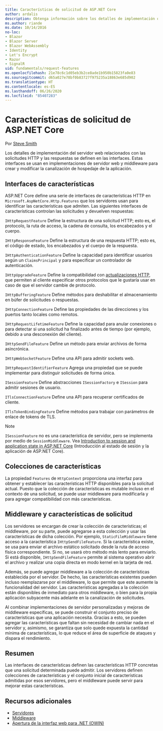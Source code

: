 ```yaml
---
title: Características de solicitud de ASP.NET Core
author: ardalis
description: Obtenga información sobre los detalles de implementación del servidor web relacionados con las solicitudes HTTP y las respuestas que se definen en las interfaces de ASP.NET Core.
ms.author: riande
ms.date: 10/14/2016
no-loc:
- Blazor
- Blazor Server
- Blazor WebAssembly
- Identity
- Let's Encrypt
- Razor
- SignalR
uid: fundamentals/request-features
ms.openlocfilehash: 21e78c6c1d05eb3b2ce8ade1b950b15823fa0e83
ms.sourcegitcommit: d65a027e78bf0b83727f975235a18863e685d902
ms.translationtype: HT
ms.contentlocale: es-ES
ms.lasthandoff: 06/26/2020
ms.locfileid: "85407283"
---
```

# <a name="request-features-in-aspnet-core"></a>Características de solicitud de ASP.NET Core

Por [Steve Smith](https://ardalis.com/)

Los detalles de implementación del servidor web relacionados con las solicitudes HTTP y las respuestas se definen en las interfaces. Estas interfaces se usan en implementaciones de servidor web y middleware para crear y modificar la canalización de hospedaje de la aplicación.

## <a name="feature-interfaces"></a>Interfaces de características

ASP.NET Core define una serie de interfaces de características HTTP en `Microsoft.AspNetCore.Http.Features` que los servidores usan para identificar las características que admiten. Las siguientes interfaces de características controlan las solicitudes y devuelven respuestas:

`IHttpRequestFeature` Define la estructura de una solicitud HTTP; esto es, el protocolo, la ruta de acceso, la cadena de consulta, los encabezados y el cuerpo.

`IHttpResponseFeature` Define la estructura de una respuesta HTTP; esto es, el código de estado, los encabezados y el cuerpo de la respuesta.

`IHttpAuthenticationFeature` Define la capacidad para identificar usuarios según un `ClaimsPrincipal` y para especificar un controlador de autenticación.

`IHttpUpgradeFeature` Define la compatibilidad con [actualizaciones HTTP](https://tools.ietf.org/html/rfc2616.html#section-14.42), que permiten al cliente especificar otros protocolos que le gustaría usar en caso de que el servidor cambie de protocolo.

`IHttpBufferingFeature` Define métodos para deshabilitar el almacenamiento en búfer de solicitudes o respuestas.

`IHttpConnectionFeature` Define las propiedades de las direcciones y los puertos tanto locales como remotos.

`IHttpRequestLifetimeFeature` Define la capacidad para anular conexiones o para detectar si una solicitud ha finalizado antes de tiempo (por ejemplo, debido a una desconexión del cliente).

`IHttpSendFileFeature` Define un método para enviar archivos de forma asincrónica.

`IHttpWebSocketFeature` Define una API para admitir sockets web.

`IHttpRequestIdentifierFeature` Agrega una propiedad que se puede implementar para distinguir solicitudes de forma única.

`ISessionFeature` Define abstracciones `ISessionFactory` e `ISession` para admitir sesiones de usuario.

`ITlsConnectionFeature` Define una API para recuperar certificados de cliente.

`ITlsTokenBindingFeature` Define métodos para trabajar con parámetros de enlace de tokens de TLS.

> [!NOTE]
> `ISessionFeature` no es una característica de servidor, pero se implementa por medio de `SessionMiddleware`. Vea [Introduction to session and application state in ASP.NET Core](app-state.md) (Introducción al estado de sesión y la aplicación de ASP.NET Core).

## <a name="feature-collections"></a>Colecciones de características

La propiedad `Features` de `HttpContext` proporciona una interfaz para obtener y establecer las características HTTP disponibles para la solicitud actual. Puesto que la colección de características es mutable incluso en el contexto de una solicitud, se puede usar middleware para modificarla y para agregar compatibilidad con más características.

## <a name="middleware-and-request-features"></a>Middleware y características de solicitud

Los servidores se encargan de crear la colección de características; el middleware, por su parte, puede agregarse a esta colección y usar las características de dicha colección. Por ejemplo, `StaticFileMiddleware` tiene acceso a la característica `IHttpSendFileFeature`. Si la característica existe, se usa para enviar el archivo estático solicitado desde la ruta de acceso física correspondiente. Si no, se usará otro método más lento para enviarlo. Si está disponible, `IHttpSendFileFeature` permite al sistema operativo abrir el archivo y realizar una copia directa en modo kernel en la tarjeta de red.

Además, se puede agregar middleware a la colección de características establecida por el servidor. De hecho, las características existentes pueden incluso reemplazarse por el middleware, lo que permite que este aumente la funcionalidad del servidor. Las características agregadas a la colección están disponibles de inmediato para otros middleware, o bien para la propia aplicación subyacente más adelante en la canalización de solicitudes.

Al combinar implementaciones de servidor personalizadas y mejoras de middleware específicas, se puede construir el conjunto preciso de características que una aplicación necesita. Gracias a esto, se pueden agregar las características que faltan sin necesidad de cambiar nada en el servidor y, asimismo, se garantiza que solo quede expuesta la cantidad mínima de características, lo que reduce el área de superficie de ataques y dispara el rendimiento.

## <a name="summary"></a>Resumen

Las interfaces de características definen las características HTTP concretas que una solicitud determinada puede admitir. Los servidores definen colecciones de características y el conjunto inicial de características admitidas por esos servidores, pero el middleware puede servir para mejorar estas características.

## <a name="additional-resources"></a>Recursos adicionales

* [Servidores](xref:fundamentals/servers/index)
* [Middleware](xref:fundamentals/middleware/index)
* [Apertura de la interfaz web para .NET (OWIN)](xref:fundamentals/owin)
